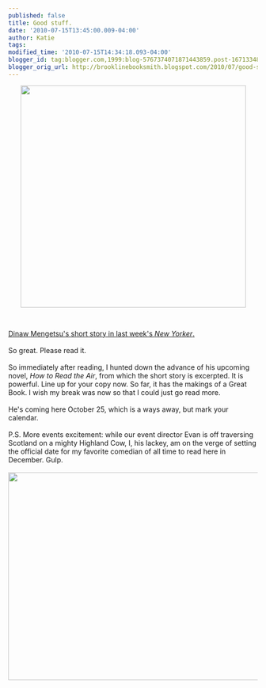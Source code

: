 ```yaml
---
published: false
title: Good stuff.
date: '2010-07-15T13:45:00.009-04:00'
author: Katie
tags: 
modified_time: '2010-07-15T14:34:18.093-04:00'
blogger_id: tag:blogger.com,1999:blog-5767374071871443859.post-1671334815452939837
blogger_orig_url: http://brooklinebooksmith.blogspot.com/2010/07/good-stuff.html
---
```


<a href="http://www.ogina.org/issue4/images/Dinaw%20Mengestu.jpg"><img style="display:block; margin:0px auto 10px; text-align:center;cursor:pointer; cursor:hand;width: 455px; height: 449px;" src="http://www.ogina.org/issue4/images/Dinaw%20Mengestu.jpg" border="0" alt="" /></a><br /><br /><a href="http://www.newyorker.com/fiction/features/2010/07/12/100712fi_fiction_mengestu">Dinaw Mengetsu's short story in last week's <em>New Yorker</em>.</a><br /><br />So great. Please read it.<br /><br />So immediately after reading, I hunted down the advance of his upcoming novel, <em>How to Read the Air</em>, from which the short story is excerpted. It is powerful. Line up for your copy now. So far, it has the makings of a Great Book. I wish my break was now so that I could just go read more.<br /><br />He's coming here October 25, which is a ways away, but mark your calendar.<br /><br />P.S. More events excitement: while our event director Evan is off traversing Scotland on a mighty Highland Cow, I, his lackey, am on the verge of setting the official date for my favorite comedian of all time to read here in December. Gulp.<br /><br /><a href="http://homepages.ihug.co.nz/~chicnmo/islay/backgrounds/Highland%20cow%20small.jpg"><img style="display:block; margin:0px auto 10px; text-align:center;cursor:pointer; cursor:hand;width: 560px; height: 420;" src="http://homepages.ihug.co.nz/~chicnmo/islay/backgrounds/Highland%20cow%20small.jpg" border="0" alt="" /></a>